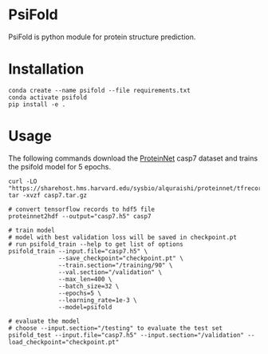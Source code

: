 # PsiFold

PsiFold is python module for protein structure prediction.

# Installation
```
conda create --name psifold --file requirements.txt
conda activate psifold
pip install -e .
```

# Usage
The following commands download the [ProteinNet](https://github.com/aqlaboratory/proteinnet) casp7 dataset and trains the psifold model for 5 epochs.
```
curl -LO "https://sharehost.hms.harvard.edu/sysbio/alquraishi/proteinnet/tfrecords/casp7.tar.gz"
tar -xvzf casp7.tar.gz

# convert tensorflow records to hdf5 file
proteinnet2hdf --output="casp7.h5" casp7

# train model
# model with best validation loss will be saved in checkpoint.pt
# run psifold_train --help to get list of options
psifold_train --input.file="casp7.h5" \
              --save_checkpoint="checkpoint.pt" \
              --train.section="/training/90" \
              --val.section="/validation" \
              --max_len=400 \
              --batch_size=32 \
              --epochs=5 \
              --learning_rate=1e-3 \
              --model=psifold

# evaluate the model
# choose --input.section="/testing" to evaluate the test set
psifold_test --input.file="casp7.h5" --input.section="/validation" --load_checkpoint="checkpoint.pt"
```
